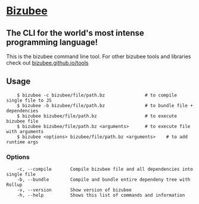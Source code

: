 # [Bizubee](https://bizubee.github.io)
## The CLI for the world's most intense programming language!

This is the bizubee command line tool. For other bizubee tools and libraries check out [bizubee.github.io/tools](https://bizubee.github.io/tools.html)

## Usage

```
	$ bizubee -c bizubee/file/path.bz 				# to compile single file to JS
	$ bizubee -b bizubee/file/path.bz               # to bundle file + dependencies
	$ bizubee bizubee/file/path.bz					# to execute bizubee file
	$ bizubee bizubee/file/path.bz <arguments>     	# to execute file with arguments
	$ bizubee <options> bizubee/file/path.bz <arguments>    # to add runtime args
```


### Options
```
    -c,	--compile   	Compile bizubee file and all dependencies into single file
    -b, --bundle		Compile and bundle entire dependeny tree with Rollup
	-v,	--version   	Show version of bizubee
	-h,	--help      	Shows this list of commands and information
```